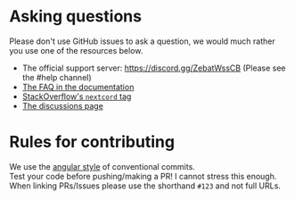 # Asking questions
Please don't use GitHub issues to ask a question, we would much rather you use one of the resources below.  

- The official support server: https://discord.gg/ZebatWssCB (Please see the #help channel)
- [The FAQ in the documentation](https://nextcord.readthedocs.io/en/latest/faq.html)
- [StackOverflow's `nextcord` tag](https://stackoverflow.com/questions/tagged/nextcord)
- [The discussions page](https://github.com/nextcord/nextcord/discussions)

# Rules for contributing
We use the [angular style](https://kapeli.com/cheat_sheets/Conventional_Commits.docset/Contents/Resources/Documents/index) of conventional commits.  
Test your code before pushing/making a PR! I cannot stress this enough.  
When linking PRs/Issues please use the shorthand `#123` and not full URLs.  
